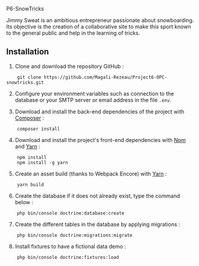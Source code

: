  P6-SnowTricks


Jimmy Sweat is an ambitious entrepreneur passionate about snowboarding. Its objective is the creation of a collaborative site to make this sport known to the general public and help in the learning of tricks.

## Installation
1. Clone and download the repository GitHub :
```
    git clone https://github.com/Magali-Rezeau/Project6-OPC-snowtricks.git
```
2. Configure your environment variables such as connection to the database or your SMTP server or email address in the file `.env`.

3. Download and install the back-end dependencies of the project with [Composer](https://getcomposer.org/download/) :
```
    composer install
```
4. Download and install the project's front-end dependencies with [Npm](https://www.npmjs.com/get-npm) and [Yarn](https://yarnpkg.com/) :
```
    npm install
    npm install -g yarn
```
5. Create an asset build (thanks to Webpack Encore) with [Yarn](https://yarnpkg.com/) :
```
    yarn build
```
6. Create the database if it does not already exist, type the command below :
```
    php bin/console doctrine:database:create
```
7. Create the different tables in the database by applying migrations :
```
    php bin/console doctrine:migrations:migrate
```
8. Install fixtures to have a fictional data demo :
```
    php bin/console doctrine:fixtures:load
```
